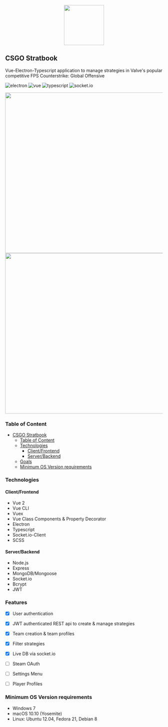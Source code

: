 <p align="center">
  <img src=".readme/logo_dark.png" width="128">
</p>

## CSGO Stratbook

Vue-Electron-Typescript application to manage strategies in Valve's popular competitive FPS Counterstrike: Global Offensive

![electron](https://img.shields.io/badge/electron-8.3.2-blue.svg)
![vue](https://img.shields.io/badge/vue-2.6.11-green.svg)
![typescript](https://img.shields.io/badge/typescript-3.7.5-yellow.svg)
![socket.io](https://img.shields.io/badge/socket.io-2.3.0-blue.svg)

<img src="https://i.imgur.com/kf87rQD.png" width="512"> <img src="https://i.imgur.com/UJehjxX.png" width="512">


### Table of Content

- [CSGO Stratbook](#csgo-stratbook)
  - [Table of Content](#table-of-content)
  - [Technologies](#technologies)
    - [Client/Frontend](#clientfrontend)
    - [Server/Backend](#serverbackend)
  - [Goals](#goals)
  - [Minimum OS Version requirements](#minimum-os-version-requirements)

### Technologies

#### Client/Frontend

- Vue 2
- Vue CLI
- Vuex
- Vue Class Components & Property Decorator
- Electron
- Typescript
- Socket.io-Client
- SCSS

#### Server/Backend

- Node.js
- Express
- MongoDB/Mongoose
- Socket.io
- Bcrypt
- JWT

### Features

- [x] User authentication
- [x] JWT authenticated REST api to create & manage strategies
- [x] Team creation & team profiles
- [x] Filter strategies
- [x] Live DB via socket.io

- [ ] Steam OAuth
- [ ] Settings Menu
- [ ] Player Profiles


### Minimum OS Version requirements

- Windows 7
- macOS 10.10 (Yosemite)
- Linux: Ubuntu 12.04, Fedora 21, Debian 8

